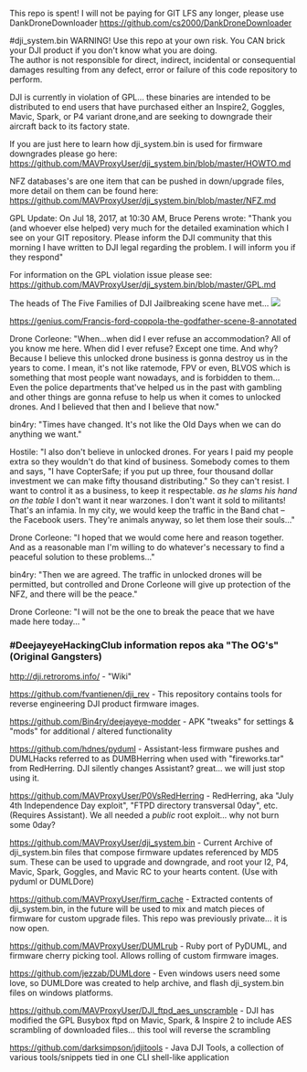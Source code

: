 This repo is spent! I will not be paying for GIT LFS any longer, please use DankDroneDownloader https://github.com/cs2000/DankDroneDownloader

#dji_system.bin
WARNING! Use this repo at your own risk. You CAN brick your DJI product if you don't know what you are doing.  
The author is not responsible for direct, indirect, incidental or consequential damages resulting from any defect, error or failure of this code repository to perform.

DJI is currently in violation of GPL... these binaries are intended to be distributed to end users that have purchased either an Inspire2, Goggles, Mavic, Spark, or P4 variant drone,and are seeking to downgrade their aircraft back to its factory state. 

If you are just here to learn how dji_system.bin is used for firmware downgrades please go here: https://github.com/MAVProxyUser/dji_system.bin/blob/master/HOWTO.md

NFZ databases's are one item that can be pushed in down/upgrade files, more detail on them can be found here: https://github.com/MAVProxyUser/dji_system.bin/blob/master/NFZ.md

GPL Update:
On Jul 18, 2017, at 10:30 AM, Bruce Perens wrote:
"Thank you (and whoever else helped) very much for the detailed examination which I see on your GIT repository. 
Please inform the DJI community that this morning I have written to DJI legal regarding the problem. I will inform you if they respond"

For information on the GPL violation issue please see: https://github.com/MAVProxyUser/dji_system.bin/blob/master/GPL.md

The heads of The Five Families of DJI Jailbreaking scene have met...
<img src=https://pbs.twimg.com/media/DFrZ-F1VwAAY9js.jpg>           

https://genius.com/Francis-ford-coppola-the-godfather-scene-8-annotated

Drone Corleone: "When...when did I ever refuse an accommodation? All of you know me here. When did I ever refuse? Except one time. And why? Because I believe this unlocked drone business is gonna destroy us in the years to come. I mean, it's not like ratemode, FPV or even, BLVOS which is something that most people want nowadays, and is forbidden to them... Even the police departments that've helped us in the past with gambling and other things are gonna refuse to help us when it comes to unlocked drones. And I believed that then and I believe that now."

bin4ry: "Times have changed. It's not like the Old Days when we can do anything we want."

Hostile: "I also don't believe in unlocked drones. For years I paid my people extra so they wouldn't do that kind of business. Somebody comes to them and says, "I have CopterSafe; if you put up three, four thousand dollar investment we can make fifty thousand distributing." So they can't resist. I want to control it as a business, to keep it respectable. *as he slams his hand on the table* I don't want it near warzones. I don't want it sold to militants! That's an infamia. In my city, we would keep the traffic in the Band chat – the Facebook users. They're animals anyway, so let them lose their souls..."

Drone Corleone: "I hoped that we would come here and reason together. And as a reasonable man I'm willing to do whatever's necessary to find a peaceful solution to these problems..."

bin4ry: "Then we are agreed. The traffic in unlocked drones will be permitted, but controlled and Drone Corleone will give up protection of the NFZ, and there will be the peace."

Drone Corleone: "I will not be the one to break the peace that we have made here today... "

### #DeejayeyeHackingClub information repos aka "The OG's" (Original Gangsters)
http://dji.retroroms.info/ - "Wiki"

https://github.com/fvantienen/dji_rev - This repository contains tools for reverse engineering DJI product firmware images.

https://github.com/Bin4ry/deejayeye-modder - APK "tweaks" for settings & "mods" for additional / altered functionality

https://github.com/hdnes/pyduml - Assistant-less firmware pushes and DUMLHacks referred to as DUMBHerring when used with "fireworks.tar" from RedHerring. DJI silently changes Assistant? great... we will just stop using it.

https://github.com/MAVProxyUser/P0VsRedHerring - RedHerring, aka "July 4th Independence Day exploit", "FTPD directory transversal 0day", etc. (Requires Assistant). We all needed a *public* root exploit... why not burn some 0day?

https://github.com/MAVProxyUser/dji_system.bin - Current Archive of dji_system.bin files that compose firmware updates referenced by MD5 sum. These can be used to upgrade and downgrade, and root your I2, P4, Mavic, Spark, Goggles, and Mavic RC to your hearts content. (Use with pyduml or DUMLDore)

https://github.com/MAVProxyUser/firm_cache - Extracted contents of dji_system.bin, in the future will be used to mix and match pieces of firmware for custom upgrade files. This repo was previously private... it is now open.

https://github.com/MAVProxyUser/DUMLrub - Ruby port of PyDUML, and firmware cherry picking tool. Allows rolling of custom firmware images.  

https://github.com/jezzab/DUMLdore - Even windows users need some love, so DUMLDore was created to help archive, and flash dji_system.bin files on windows platforms.

https://github.com/MAVProxyUser/DJI_ftpd_aes_unscramble - DJI has modified the GPL Busybox ftpd on Mavic, Spark, & Inspire 2 to include AES scrambling of downloaded files... this tool will reverse the scrambling

https://github.com/darksimpson/jdjitools - Java DJI Tools, a collection of various tools/snippets tied in one CLI shell-like application

